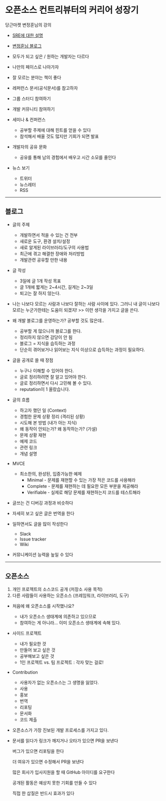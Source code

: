 # 오픈소스 컨트리뷰터의 커리어 성장기



당근마켓 변정훈님의 강의



- [SRE에 대한 설명](https://www.redhat.com/ko/topics/devops/what-is-sre)
- [변정훈님 블로그](https://blog.outsider.ne.kr/)
- 모두가 되고 싶은 / 원하는 개발자는 다르다
- 나만의 페이스로 나아가자
- 잘 모르는 분야는 책이 좋다
- 레퍼런스 문서(공식문서)를 참고하자
- 그룹 스터디 참여하기
- 개발 커뮤니티 참여하기

- 세미나 & 컨퍼런스
  - 공부할 주제에 대해 힌트를 얻을 수 있다
  - 참석해서 배울 것도 많지만 기회가 되면 발표
- 개발자의 공유 문화
  - 공유를 통해 남의 경험에서 배우고 시간 소모를 줄인다
- 뉴스 보기
  - 트위터
  - 뉴스레터
  - RSS



---



## 블로그



- 글의 주제
  - 개발하면서 적을 수 있는 건 전부
  - 새로운 도구, 환경 설치/설정
  - 새로 알게된 라이브러리/도구의 사용법
  - 최근에 겪고 해결한 장애와 처리방법
  - 개발관련 공유할 만한 내용
- 글 작성
  - 3일에 글 1개 작성 목표
  - 글 1개에 짧게는 2~4시간, 길게는 2~3일
  - 퇴고는 잘 하지 않는다.
- 나는 나보다 모르는 사람과 나보다 잘하는 사람 사이에 있다. 그러니 내 글이 나보다 모르는 누군가한테는 도움이 되겠지! >> 이런 생각을 가지고 글을 쓴다.
- 왜 개발 블로그를 운영하는가? 공부할 것도 많은데..
  - 공부할 게 많으니까 블로그를 한다.
  - 정리하지 않으면 감당이 안 됨
  - 블로그 = 지식을 습득하는 과정
  - 단순히 겪어보거나 읽어보는 지식 이상으로 습득하는 과정이 필요하다.
- 글을 공개로 쓸 때 장점
  - 누구나 이해할 수 있어야 한다.
  - 글로 정리하려면 잘 알고 있어야 한다.
  - 글로 정리하면서 다시 고민해 볼 수 있다.
  - reputation이 1 올랐습니다.
- 글의 흐름
  - 하고자 했던 일 (Context)
  - 경험한 문제 상황 정리 (격리된 상황)
  - 시도해 본 방법 (내가 아는 지식)
  - 왜 동작이 안되는가? 왜 동작하는가? (가설)
  - 문제 상황 재현
  - 예제 코드
  - 관련 링크
  - 개념 설명
- MVCE
  - 최소한의, 완성된, 입증가능한 예제
    - Minimal - 문제를 재현할 수 있는 가장 적은 코드를 사용해라
    - Complete - 문제를 재현하는 데 필요한 모든 부분을 제공해라
    - Verifiable - 실제로 해당 문제를 재현하는지 코드를 테스트해라

- 글쓰는 건 디버깅 과정과 비슷하다
- 자세히 보고 싶은 글은 번역을 한다
- 일하면서도 글을 많이 작성한다
  - Slack
  - Issue tracker
  - Wiki
- 커뮤니케이션 능력을 높일 수 있다



---



## 오픈소스

1. 개인 프로젝트의 소스코드 공개 (저장소 사용 목적)
2. 다른 사람들이 사용하는 오픈소스 (프레임워크, 라이브러리, 도구)

- 처음에 왜 오픈소스를 시작했나요?
  - 내가 오픈소스 생태계에 의존하고 있으므로
  - 참여하는 게 아니라... 이미 오픈소스 생태계에 속해 있다.

- 사이드 프로젝트

  - 내가 필요한 것
  - 만들어 보고 싶은 것
  - 공부해보고 싶은 것
  - 1인 프로젝트 vs. 팀 프로젝트 : 각자 맞는 걸로!

- Contribution

  - 사용자가 없는 오픈소스는 그 생명을 잃었다.
  - 사용
  - 홍보
  - 번역
  - 리포팅
  - 문서화
  - 코드 제출

- 오픈소스가 가장 진보된 개발 프로세스를 가지고 있다.

- 문서를 읽다가 링크가 깨지거나 오타가 있으면 PR을 보낸다

  버그가 있으면 리포팅을 한다

  더 여유가 있으면 수정해서 PR을 보낸다

  많은 회사가 입사지원을 할 때 GitHub 아이디를 요구한다

  공개된 활동은 예상치 못한 기회를 만들 수 있다

  직접 한 삽질은 반드시 효과가 있다
